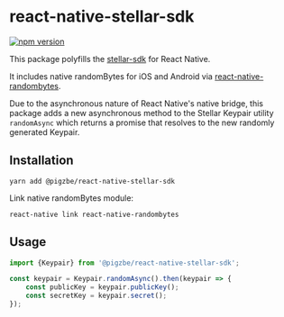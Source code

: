 # react-native-stellar-sdk

[![npm version](https://badge.fury.io/js/%40pigzbe%2Freact-native-stellar-sdk.svg)](https://badge.fury.io/js/%40pigzbe%2Freact-native-stellar-sdk)

This package polyfills the [stellar-sdk](https://github.com/stellar/js-stellar-sdk) for React Native.

It includes native randomBytes for iOS and Android via [react-native-randombytes](https://github.com/mvayngrib/react-native-randombytes).

Due to the asynchronous nature of React Native's native bridge, this package adds a new asynchronous method to the Stellar Keypair utility `randomAsync` which returns a promise that resolves to the new randomly generated Keypair.

## Installation

```shell
yarn add @pigzbe/react-native-stellar-sdk
```

Link native randomBytes module:

```shell
react-native link react-native-randombytes
```

## Usage

```javascript
import {Keypair} from '@pigzbe/react-native-stellar-sdk';

const keypair = Keypair.randomAsync().then(keypair => {
    const publicKey = keypair.publicKey();
    const secretKey = keypair.secret();
});
```
